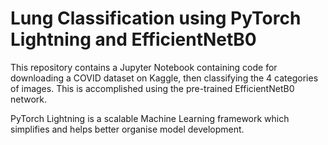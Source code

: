 # Lung Classification using PyTorch Lightning and EfficientNetB0
This repository contains a Jupyter Notebook containing code for downloading a COVID dataset on Kaggle, then classifying the 4 categories of images. This is accomplished using the pre-trained EfficientNetB0 network.

PyTorch Lightning is a scalable Machine Learning framework which simplifies and helps better organise model development.
